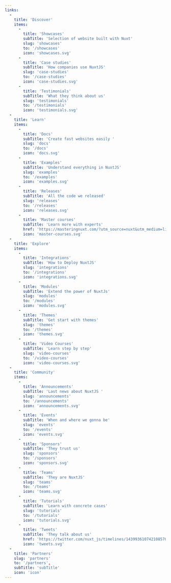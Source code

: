 ```yaml
---
links:
  -
    title: 'Discover'
    items:
      -
        title: 'Showcases'
        subTitle: 'Selection of website built with Nuxt'
        slug: 'showcases'
        to: '/showcases'
        icon: 'showcases.svg'
      -
        title: 'Case studies'
        subTitle: 'How companies use NuxtJS'
        slug: 'case-studies'
        to: '/case-studies'
        icon: 'case-studies.svg'
      -
        title: 'Testimonials'
        subTitle: 'What they think about us'
        slug: 'testimonials'
        to: '/testimonials'
        icon: 'testimonials.svg'
  -
    title: 'Learn'
    items:
      -
        title: 'Docs'
        subTitle: 'Create fast websites easily '
        slug: 'docs'
        to: '/docs'
        icon: 'docs.svg'
      -
        title: 'Examples'
        subTitle: 'Understand everything in NuxtJS'
        slug: 'examples'
        to: '/examples'
        icon: 'examples.svg'
      -
        title: 'Releases'
        subTitle: 'All the code we released'
        slug: 'releases'
        to: '/releases'
        icon: 'releases.svg'
      -
        title: 'Master courses'
        subTitle: 'Learn more with experts'
        href: 'https://masteringnuxt.com/?utm_source=nuxt&utm_medium=link&utm_campaign=nsite'
        icon: 'master-courses.svg'
  -
    title: 'Explore'
    items:
      -
        title: 'Integrations'
        subTitle: 'How to Deploy NuxtJS'
        slug: 'integrations'
        to: '/integrations'
        icon: 'integrations.svg'
      -
        title: 'Modules'
        subTitle: 'Extend the power of NuxtJs'
        slug: 'modules'
        to: '/modules'
        icon: 'modules.svg'
      -
        title: 'Themes'
        subTitle: 'Get start with themes'
        slug: 'themes'
        to: '/themes'
        icon: 'themes.svg'
      -
        title: 'Video Courses'
        subTitle: 'Learn step by step'
        slug: 'video-courses'
        to: '/video-courses'
        icon: 'video-courses.svg'
  -
    title: 'Community'
    items:
      -
        title: 'Announcements'
        subTitle: 'Last news about NuxtJS '
        slug: 'announcements'
        to: '/announcements'
        icon: 'announcements.svg'
      -
        title: 'Events'
        subTitle: 'When and where we gonna be'
        slug: 'events'
        to: '/events'
        icon: 'events.svg'
      -
        title: 'Sponsors'
        subTitle: 'They trust us'
        slug: 'sponsors'
        to: '/sponsors'
        icon: 'sponsors.svg'
      -
        title: 'Teams'
        subTitle: 'They are NuxtJS'
        slug: 'teams'
        to: '/teams'
        icon: 'teams.svg'
      -
        title: 'Tutorials'
        subTitle: 'Learn with concrete cases'
        slug: 'tutorials'
        to: '/tutorials'
        icon: 'tutorials.svg'
      -
        title: 'Tweets'
        subTitle: 'They talk about us'
        href: 'https://twitter.com/nuxt_js/timelines/1439936107421085704'
        icon: 'tweets.svg'
  -
    title: 'Partners'
    slug: 'partners'
    to: '/partners',
    subTitle: 'subTitle'
    icon: 'icon'
---
```

